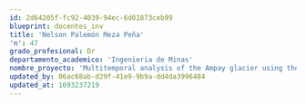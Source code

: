 ```yaml
---
id: 2d64205f-fc92-4039-94ec-6d01873ceb99
blueprint: docentes_inv
title: 'Nelson Palemón Meza Peña'
'n': 47
grado_profesional: Dr
departamento_academico: 'Ingenieria de Minas'
nombre_proyecto: 'Multitemporal analysis of the Ampay glacier using the Google Earth Engine platform, period 2000-2019'
updated_by: 06ac68ab-d29f-41e9-9b9a-dd4da3996484
updated_at: 1693237219
---
```

